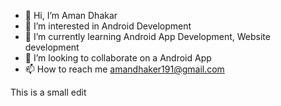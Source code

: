 - 👋 Hi, I’m Aman Dhakar
- 👀 I’m interested in Android Development 
- 🌱 I’m currently learning Android App Development, Website development
- 💞️ I’m looking to collaborate on a Android App
- 📫 How to reach me amandhaker191@gmail.com


This is a small edit
<!---
AMANDHGAKAR20BCR7078/AMANDHGAKAR20BCR7078 is a ✨ special ✨ repository because its `README.md` (this file) appears on your GitHub profile.
You can click the Preview link to take a look at your changes.
--->
